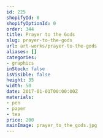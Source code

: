 ```yaml
---
id: 225
shopifyId: 0
shopifyOptionId: 0
order: 344
title: Prayer to the Gods
slug: prayer-to-the-gods
url: art-works/prayer-to-the-gods
aliases: []
categories:
- graphics
inStock: false
isVisible: false
height: 35
width: 50
date: 2017-01-01T00:00:00Z
materials:
- pen
- paper
- tea
price: 200
mainImage: prayer_to_the_gods.jpg
---
```

